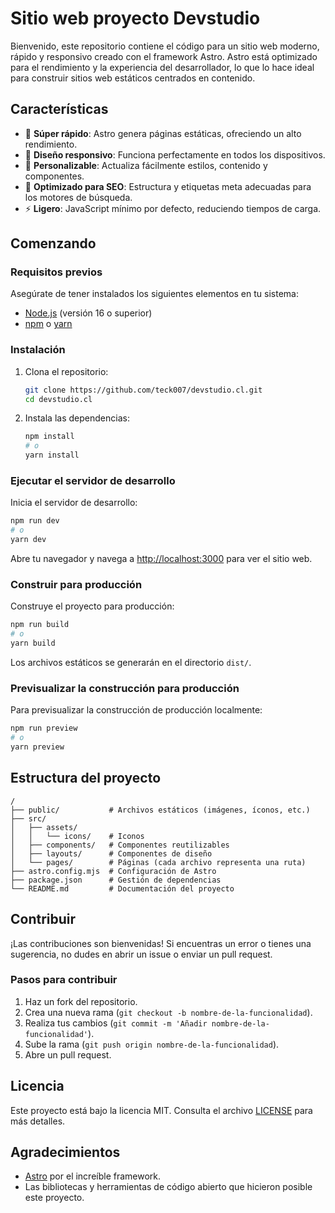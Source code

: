 # Sitio web proyecto Devstudio

Bienvenido, este repositorio contiene el código para un sitio web moderno, rápido y responsivo creado con el framework Astro. Astro está optimizado para el rendimiento y la experiencia del desarrollador, lo que lo hace ideal para construir sitios web estáticos centrados en contenido.

## Características

- 🚀 **Súper rápido**: Astro genera páginas estáticas, ofreciendo un alto rendimiento.
- 📱 **Diseño responsivo**: Funciona perfectamente en todos los dispositivos.
- 🎨 **Personalizable**: Actualiza fácilmente estilos, contenido y componentes.
- 🔗 **Optimizado para SEO**: Estructura y etiquetas meta adecuadas para los motores de búsqueda.
- ⚡ **Ligero**: JavaScript mínimo por defecto, reduciendo tiempos de carga.

## Comenzando

### Requisitos previos

Asegúrate de tener instalados los siguientes elementos en tu sistema:

- [Node.js](https://nodejs.org/) (versión 16 o superior)
- [npm](https://www.npmjs.com/) o [yarn](https://yarnpkg.com/)

### Instalación

1. Clona el repositorio:
   ```bash
   git clone https://github.com/teck007/devstudio.cl.git
   cd devstudio.cl
   ```

2. Instala las dependencias:
   ```bash
   npm install
   # o
   yarn install
   ```

### Ejecutar el servidor de desarrollo

Inicia el servidor de desarrollo:
```bash
npm run dev
# o
yarn dev
```

Abre tu navegador y navega a [http://localhost:3000](http://localhost:3000) para ver el sitio web.

### Construir para producción

Construye el proyecto para producción:
```bash
npm run build
# o
yarn build
```

Los archivos estáticos se generarán en el directorio `dist/`.

### Previsualizar la construcción para producción

Para previsualizar la construcción de producción localmente:
```bash
npm run preview
# o
yarn preview
```

## Estructura del proyecto

```plaintext
/
├── public/           # Archivos estáticos (imágenes, íconos, etc.)
├── src/
│   ├── assets/
│   │   └── icons/    # Iconos
│   ├── components/   # Componentes reutilizables
│   ├── layouts/      # Componentes de diseño
│   └── pages/        # Páginas (cada archivo representa una ruta)
├── astro.config.mjs  # Configuración de Astro
├── package.json      # Gestión de dependencias
└── README.md         # Documentación del proyecto
```

## Contribuir

¡Las contribuciones son bienvenidas! Si encuentras un error o tienes una sugerencia, no dudes en abrir un issue o enviar un pull request.

### Pasos para contribuir

1. Haz un fork del repositorio.
2. Crea una nueva rama (`git checkout -b nombre-de-la-funcionalidad`).
3. Realiza tus cambios (`git commit -m 'Añadir nombre-de-la-funcionalidad'`).
4. Sube la rama (`git push origin nombre-de-la-funcionalidad`).
5. Abre un pull request.

## Licencia

Este proyecto está bajo la licencia MIT. Consulta el archivo [LICENSE](LICENSE) para más detalles.

## Agradecimientos

- [Astro](https://astro.build/) por el increíble framework.
- Las bibliotecas y herramientas de código abierto que hicieron posible este proyecto.
